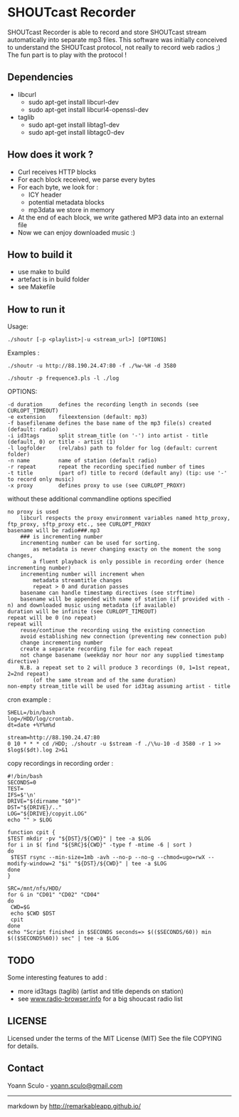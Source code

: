 SHOUTcast Recorder
==================

SHOUTcast Recorder is able to record and store SHOUTcast stream automatically into separate mp3 files. This software was initially conceived to understand the SHOUTcast protocol, not really to record web radios ;) The fun part is to play with the protocol !

Dependencies
------------

- libcurl
	- sudo apt-get install libcurl-dev
	- sudo apt-get install libcurl4-openssl-dev
- taglib
	- sudo apt-get install libtag1-dev
	- sudo apt-get install libtagc0-dev
 

How does it work ?
------------------

- Curl receives HTTP blocks
- For each block received, we parse every bytes
- For each byte, we look for :
	- ICY header
	- potential metadata blocks
	- mp3data we store in memory
- At the end of each block, we write gathered MP3 data into an external file
- Now we can enjoy downloaded music :)

How to build it
---------------

- use make to build
- artefact is in build folder
- see Makefile

How to run it
-------------

Usage:

	./shoutr [-p <playlist>|-u <stream_url>] [OPTIONS]

Examples :

	./shoutr -u http://88.190.24.47:80 -f ./%w-%H -d 3580

	./shoutr -p frequence3.pls -l ./log

OPTIONS:

	-d duration		defines the recording length in seconds (see CURLOPT_TIMEOUT)
	-e extension	fileextension (default: mp3)
	-f basefilename	defines the base name of the mp3 file(s) created (default: radio)
	-i id3tags		split stream_title (on '-') into artist - title (default, 0) or title - artist (1)
	-l logfolder	(rel/abs) path to folder for log (default: current folder)
	-n name			name of station (default radio)
	-r repeat		repeat the recording specified number of times
	-t title		(part of) title to record (default any) (tip: use '-' to record only music)
	-x proxy		defines proxy to use (see CURLOPT_PROXY)

without these additional commandline options specified

	no proxy is used 
		libcurl respects the proxy environment variables named http_proxy, ftp_proxy, sftp_proxy etc., see CURLOPT_PROXY
	basename will be radio###.mp3 
		### is incrementing number
		incrementing number can be used for sorting. 
			as metadata is never changing exacty on the moment the song changes,
			a fluent playback is only possible in recording order (hence incrementing number)
		incrementing number will increment when
			metadata streamtitle changes
			repeat > 0 and duration passes
		basename can handle timestamp directives (see strftime)
		basename will be appended with name of station (if provided with -n) and downloaded music using metadata (if available)
	duration will be infinite (see CURLOPT_TIMEOUT)
	repeat will be 0 (no repeat)
	repeat will 
		reuse/continue the recording using the existing connection
		avoid establishing new connection (preventing new connection pub)
		change incrementing number
		create a separate recording file for each repeat
		not change basename (weekday nor hour nor any supplied timestamp directive)
		N.B. a repeat set to 2 will produce 3 recordings (0, 1=1st repeat, 2=2nd repeat)
			(of the same stream and of the same duration)
	non-empty stream_title will be used for id3tag assuming artist - title


cron example :

	SHELL=/bin/bash
	log=/HDD/log/crontab.
	dt=date +%Y%m%d
	
	stream=http://88.190.24.47:80
	0 10 * * * cd /HDD; ./shoutr -u $stream -f ./\%u-10 -d 3580 -r 1 >> $log$($dt).log 2>&1


copy recordings in recording order :

	
	#!/bin/bash
	SECONDS=0
	TEST=
	IFS=$'\n'
	DRIVE="$(dirname "$0")"
	DST="${DRIVE}/.."
	LOG="${DRIVE}/copyit.LOG"
	echo "" > $LOG
	
	function cpit {
	$TEST mkdir -pv "${DST}/${CWD}" | tee -a $LOG
	for i in $( find "${SRC}${CWD}" -type f -mtime -6 | sort )
	do 
	 $TEST rsync --min-size=1mb -avh --no-p --no-g --chmod=ugo=rwX --modify-window=2 "$i" "${DST}/${CWD}" | tee -a $LOG
	done
	}
	
	SRC=/mnt/nfs/HDD/
	for G in "CD01" "CD02" "CD04" 
	do
	 CWD=$G
	 echo $CWD $DST
	 cpit
	done
	echo "Script finished in $SECONDS seconds=> $(($SECONDS/60)) min $(($SECONDS%60)) sec" | tee -a $LOG
	
TODO
----

Some interesting features to add :

- more id3tags (taglib) (artist and title depends on station)
- see www.radio-browser.info for a big shoucast radio list 


LICENSE
-------

Licensed under the terms of the MIT License (MIT)
See the file COPYING for details.

Contact
-------
Yoann Sculo - <yoann.sculo@gmail.com>

------
markdown by http://remarkableapp.github.io/
